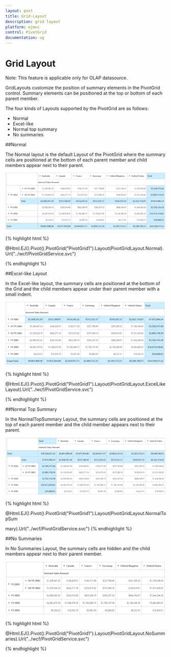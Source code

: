 ```yaml
---
layout: post
title: Grid-Layout
description: grid layout
platform: ejmvc
control: PivotGrid
documentation: ug
---
```


# Grid Layout

Note: This feature is applicable only for OLAP datasource.

GridLayouts customize the position of summary elements in the PivotGrid control. Summary elements can be positioned at the top or bottom of each parent member.

The four kinds of Layouts supported by the PivotGrid are as follows:

* Normal
* Excel-like
* Normal top summary
* No summaries

##Normal

The Normal layout is the default Layout of the PivotGrid where the summary cells are positioned at the bottom of each parent member and child members appear next to their parent.



![](Grid-Layout_images/Grid-Layout_img1.png)





{% highlight html %}

@Html.EJ().Pivot().PivotGrid("PivotGrid1").Layout(PivotGridLayout.Normal).Url("../wcf/PivotGridService.svc") 

{% endhighlight %}

##Excel-like Layout

In the Excel-like layout, the summary cells are positioned at the bottom of the Grid and the child members appear under their parent member with a small indent.



![](Grid-Layout_images/Grid-Layout_img2.png)



{% highlight html %}


@Html.EJ().Pivot().PivotGrid("PivotGrid1").Layout(PivotGridLayout.ExcelLikeLayout).Url("../wcf/PivotGridService.svc")

{% endhighlight %}

##Normal Top Summary

In the NormalTopSummary Layout, the summary cells are positioned at the top of each parent member and the child member appears next to their parent.

![](Grid-Layout_images/Grid-Layout_img3.png)





{% highlight html %}

@Html.EJ().Pivot().PivotGrid("PivotGrid1").Layout(PivotGridLayout.NormalTopSum

mary).Url("../wcf/PivotGridService.svc")
{% endhighlight %}

##No Summaries

In No Summaries Layout, the summary cells are hidden and the child members appear next to their parent member.

![](Grid-Layout_images/Grid-Layout_img4.png)




{% highlight html %}


@Html.EJ().Pivot().PivotGrid("PivotGrid1").Layout(PivotGridLayout.NoSummaries).Url("../wcf/PivotGridService.svc")


{% endhighlight %}
